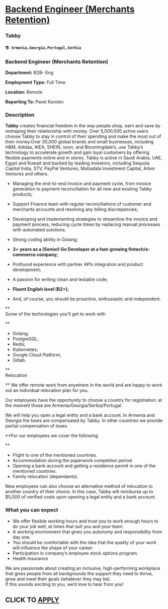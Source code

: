 # [Backend Engineer (Merchants Retention)](https://www.remotewlb.com/apply/backend-engineer-merchants-retention-64586)  
### Tabby  
#### `🌎 Armenia,Georgia,Portugal,Serbia`  

### Backend Engineer (Merchants Retention)

 **Department:** B2B- Eng

 **Employment Type:** Full Time

 **Location:** Remote

 **Reporting To:** Pavel Korolev

### Description

 **Tabby** creates financial freedom in the way people shop, earn and save by reshaping their relationship with money. Over 5,000,000 active users choose Tabby to stay in control of their spending and make the most out of their money.Over 30,000 global brands and small businesses, including H&M, Adidas, IKEA, SHEIN, noon, and Bloomingdale’s, use Tabby’s technology to accelerate growth and gain loyal customers by offering flexible payments online and in stores. Tabby is active in Saudi Arabia, UAE, Egypt and Kuwait and backed by leading investors, including Sequoia Capital India, STV, PayPal Ventures, Mubadala Investment Capital, Arbor Ventures and others.  
  
  

  * Managing the end-to-end invoice and payment cycle, from invoice generation to payment reconciliation for all new and existing Tabby products;
  * Support Finance team with regular reconciliations of customer and merchants accounts and resolving any billing discrepancies;
  * Developing and implementing strategies to streamline the invoice and payment process, reducing cycle times by replacing manual processes with automated solutions. 

  * Strong coding ability in Golang;
  * **3+ years as a (Senior) Go Developer at a fast-growing fintech/e-commerce company;**
  * Profound experience with partner APIs integration and product development;
  * A passion for writing clean and testable code;
  * **Fluent English level (B2+);**
  * And, of course, you should be proactive, enthusiastic and independent.

**  
Some of the technologies you'll get to work with  
  
**  

  * Golang;
  * PostgreSQL;
  * Redis;
  * Kubernetes;
  * Google Cloud Platform;
  * Gitlab.

**  
Relocation  
  
** We offer remote work from anywhere in the world and are happy to work out an individual relocation plan for you.  
  
Our employees have the opportunity to choose a country for registration: at the moment those are Armenia/Georgia/Serbia/Portugal.  
  
We will help you open a legal entity and a bank account. In Armenia and Georgia the taxes are compensated by Tabby. In other countries we provide partial compensation of taxes.  
  
 **For our employees we cover the following:  
  
**  

  * Flight to one of the mentioned countries.
  * Accommodation during the paperwork completion period.
  * Opening a bank account and getting a residence permit in one of the mentioned countries.
  * Family relocation (dependants).

  
New employees can also choose an alternative method of relocation to another country of their choice. In this case, Tabby will reimburse up to $5,000 of verified costs upon opening a legal entity and a bank account.  
  
  
  
  

### What you can expect

  

  * We offer flexible working hours and trust you to work enough hours to do your job well, at times that suit you and your team.
  * A working environment that gives you autonomy and responsibility from day one.
  * You should be comfortable with the idea that the quality of your work will influence the shape of your career.
  * Participation in company’s employee stock options program.
  * Health Insurance

We are passionate about creating an inclusive, high-performing workplace that gives people from all backgrounds the support they need to thrive, grow and meet their goals (whatever they may be).  
If this sounds exciting to you, we’d love to hear from you!  
  
  
  
## CLICK TO [APPLY](https://www.remotewlb.com/apply/backend-engineer-merchants-retention-64586)

